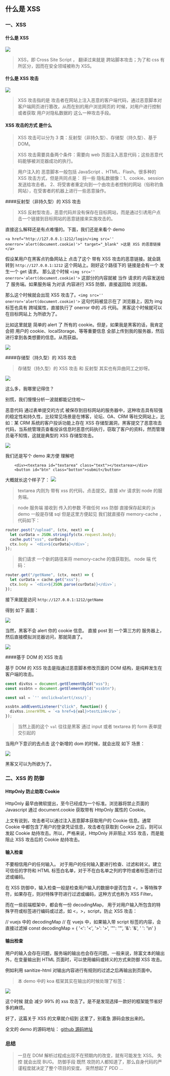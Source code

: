 ## 什么是 XSS

### 一、XSS

#### 什么是 XSS

![](https://img2018.cnblogs.com/blog/675289/201901/675289-20190124160056823-1263361080.jpg)

> XSS，即 Cross Site Script ， 翻译过来就是 跨站脚本攻击；为了和 css 有所区分，因而在安全领域被称为 XSS。

#### 什么是 XSS 攻击

![](https://img2018.cnblogs.com/blog/675289/201901/675289-20190124160133503-259532047.jpg)

> XSS 攻击指的是 攻击者在网站上注入恶意的客户端代码，通过恶意脚本对客户端网页进行篡改，从而在别的用户浏览网页的 时候，对用户进行控制或者获取 用户对隐私数据的 这么一种攻击手段。

#### XSS 攻击的方式 是什么

> XSS 攻击可以分为 3 类：反射型（非持久型）、存储型（持久型）、基于 DOM。

> XSS 攻击需要具备两个条件：需要向 web 页面注入恶意代码；这些恶意代码能够被浏览器成功的执行。

> 用户注入的 恶意脚本一般包括 JavaScript 、HTML、Flash。很多种的 XSS 攻击方式，但是共同点是： 将一些 隐私数据像：1、cookie、session 发送给攻击者。 2、将受害者重定向到一个由攻击者控制的网站（俗称钓鱼网站），在受害者的机器上进行一些恶意操作。

####反射型（非持久型）的 XSS 攻击

> XSS 反射型攻击，恶意代码并没有保存在目标网站，而是通过引诱用户点击一个链接到目标网站的恶意链接来实施攻击的。

直接这么解释还是有点难懂的。下面，我们还是来看个 demo

```htmlbars
<a href="http://127.0.0.1:1212/login/<img src=''  onerror='alert(document.cookie)'>" target="_blank" >这是 XSS 的恶意链接</a>
```

假设某用户在黑客点钓鱼网站上 点击了这个 带有 XSS 攻击的恶意链接。就会跳转到 `http://127.0.0.1:1212` 这个网站上。刚好这个路径下的 链接是会有一个 发生一个 get 请求。
那么这个时候 `<img src='' onerror='alert(document.cookie)'>` 这部分的内容就被 当作 请求的 内容发送给了 服务端。如果服务端 为对该 内容进行 XSS 防御，直接返回给 浏览器。

那么这个时候就会出现 XSS 攻击了。`<img src='' onerror='alert(document.cookie)'>` 这句代码被显示在了 浏览器上，因为 img 标签也具有 跨域属性，直接执行了 onerror 中的 JS 代码。 黑客这个时候就可以 在目标网站上 为所欲为了。

比如这里就是 简单的 alert 了 所有的 cookie。但是，如果我是黑客的话，我肯定会把 用户的 cookie、localStorage、等等重要信息 全部上传到我的服务器，然后进行拿到各类想要的信息。从而获益。

![](https://img2018.cnblogs.com/blog/675289/201901/675289-20190124160158861-458479209.png)

####存储型（持久型）的 XSS 攻击

> 存储型（持久型）的 XSS 攻击 和 反射型 其实也有异曲同工之妙呀。

![](https://img2018.cnblogs.com/blog/675289/201901/675289-20190124160358971-626747576.jpg)

这么多，我哪里记得住？

别慌，我们慢慢分析一波就都能记住啦～

恶意代码 通过表单提交的方式 被保存到目标网站的服务器中，这种攻击具有较强的稳定性和持久性，比较常见场景是在博客，论坛、OA、CRM 等社交网站上，比如：某 CRM 系统的客户投诉功能上存在 XSS 存储型漏洞，黑客提交了恶意攻击代码，当系统管理员查看投诉信息时恶意代码执行，窃取了客户的资料，然而管理员毫不知情，这就是典型的 XSS 存储型攻击。

![](https://img2018.cnblogs.com/blog/675289/201901/675289-20190124160158861-458479209.png)

我们还是写个 demo 来方便 理解吧

```htmlbars
    <div><textarea id="textarea" class="text"></textarea></div>
    <button id="btn" class="botton">submit</button>
```

大概就长这个样子了：
![](https://img2018.cnblogs.com/blog/675289/201901/675289-20190124211135703-1873187191.png)

> textarea 内则为 带有 xss 的代码，点击提交。直接 xhr 请求到 node 的服务端。

> node 服务端 接收到 传入的参数 不做任何 xss 防御 直接保存起来的 js demo
> 一般是存储 sql 但是这里方便起见 我们就直接存 memory-cache ，代码如下：

```javascript
router.post("/upload", (ctx, next) => {
  let curData = JSON.stringify(ctx.request.body);
  cache.put("xss", curData);
  ctx.body = `<div>${curData}</div>`;
});
```

> 我们请求 一个新的路径来将 memory-cache 的值获取到。 node 端 代码：

```javascript
router.get("/getName", (ctx, next) => {
  let curData = cache.get("xss");
  ctx.body = `<div>${JSON.parse(curData)}</div>`;
});
```

接下来就是访问 `http://127.0.0.1:1212/getName`

得到 如下 画面：

![](https://img2018.cnblogs.com/blog/675289/201901/675289-20190124212418143-756275342.png)

当然，黑客不会 alert 你的 cookie 信息。 直接 post 到 一个第三方的 服务器上，然后直接模拟浏览器访问，那就简直了。

![](https://img2018.cnblogs.com/blog/675289/201901/675289-20190124160158861-458479209.png)

####基于 DOM 的 XSS 攻击

基于 DOM 的 XSS 攻击是指通过恶意脚本修改页面的 DOM 结构，是纯粹发生在客户端的攻击。

```javascript
const divXss = document.getElementById("xss");
const xssbtn = document.getElementById("xssbtn");

const val = `'' onclick=alert(/xss/)`;

xssbtn.addEventListener("click", function() {
  divXss.innerHTML = `<a href=${val}>testLink</a>`;
});
```

> 当然上面的这个 `val` 往往是黑客 通过 input 或者 textarea 的 form 表单提交引起的

当用户下意识的去点击 这个新增的 dom 的时候，就会出现 如下 场景：

![](https://img2018.cnblogs.com/blog/675289/201901/675289-20190124213838855-1208066083.png)

黑客又可以为所欲为了。

### 二、XSS 的 防御

#### HttpOnly 防止劫取 Cookie

HttpOnly 最早由微软提出，至今已经成为一个标准。浏览器将禁止页面的 Javascript 通过 document.cookie 获取带有 HttpOnly 属性的 Cookie。

上文有说到，攻击者可以通过注入恶意脚本获取用户的 Cookie 信息。通常 Cookie 中都包含了用户的登录凭证信息，攻击者在获取到 Cookie 之后，则可以发起 Cookie 劫持攻击。所以，严格来说，HttpOnly 并非阻止 XSS 攻击，而是能阻止 XSS 攻击后的 Cookie 劫持攻击。

#### 输入检查

不要相信用户的任何输入。 对于用户的任何输入要进行检查、过滤和转义。建立可信任的字符和 HTML 标签白名单，对于不在白名单之列的字符或者标签进行过滤或编码。

在 XSS 防御中，输入检查一般是检查用户输入的数据中是否包含 <，> 等特殊字符，如果存在，则对特殊字符进行过滤或编码，这种方式也称为 XSS Filter。

而在一些前端框架中，都会有一份 decodingMap， 用于对用户输入所包含的特殊字符或标签进行编码或过滤，如 <，>，script，防止 XSS 攻击：

// vuejs 中的 decodingMap
// 在 vuejs 中，如果输入带 script 标签的内容，会直接过滤掉
const decodingMap = {
'&lt;': '<',
'&gt;': '>',
'&quot;': '"',
'&amp;': '&',
'&#10;': '\n'
}

#### 输出检查

用户的输入会存在问题，服务端的输出也会存在问题。一般来说，除富文本的输出外，在变量输出到 HTML 页面时，可以使用编码或转义的方式来防御 XSS 攻击。

例如利用 sanitize-html 对输出内容进行有规则的过滤之后再输出到页面中。

> 本 demo 中的 koa 框架其实在输出的时候处理了标签：

![](https://img2018.cnblogs.com/blog/675289/201901/675289-20190124214644812-148094295.png)

这个时候 就会 减少 99% 的 xss 攻击了。是不是发现选择一款好的框架能节省好多的麻烦。

好了，这篇关于 XSS 的文章就介绍到 这里了，别着急 源码会放出来的。

全文的 demo 的源码地址： [github 源码地址](https://github.com/erbing/koa-demo)

### 总结

> 一旦在 DOM 解析过程成出现不在预期内的改变，就有可能发生 XSS。
> 失控 就会出现 BUG。
> 防御手段 既然 攻防的人都知道了，那么自身代码的严谨程度就决定了整个项目的安度。
> 突然想起了 PDD ...
